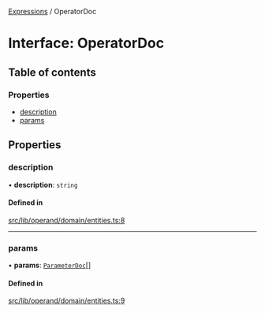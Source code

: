 [Expressions](../README.md) / OperatorDoc

# Interface: OperatorDoc

## Table of contents

### Properties

- [description](OperatorDoc.md#description)
- [params](OperatorDoc.md#params)

## Properties

### description

• **description**: `string`

#### Defined in

[src/lib/operand/domain/entities.ts:8](https://github.com/FlavioLionelRita/3xpr/blob/7a34f03/src/lib/operand/domain/entities.ts#L8)

___

### params

• **params**: [`ParameterDoc`](ParameterDoc.md)[]

#### Defined in

[src/lib/operand/domain/entities.ts:9](https://github.com/FlavioLionelRita/3xpr/blob/7a34f03/src/lib/operand/domain/entities.ts#L9)
